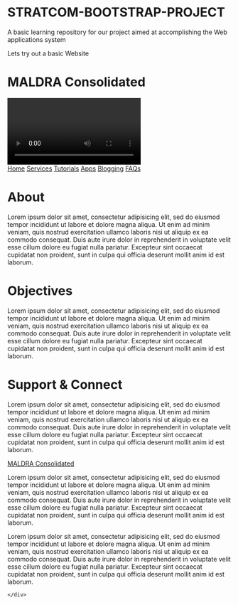 # STRATCOM-BOOTSTRAP-PROJECT
A basic learning repository for our project aimed at accomplishing the Web applications system

Lets try out a basic Website

<!DOCTYPE html>
<html>
<head>
	<title>Maldra Consolidated</title>
	<link rel="stylesheet" type="text/css" href="main.css">
</head>
<body>
<div class="HeaderContainer">
	<div class="LogoContainer">
		<h1 class="Logo">MALDRA Consolidated</h1>
	</div>
	<div class="SMbar">
	<a href="" class="SMbutton emailButton"></a>
	<a href="" class="SMbutton googleplusButton"></a>
	<a href="" class="SMbutton facebookButton"></a>
	<a href="" class="SMbutton twitterButton"></a>
	<a href="" class="SMbutton youtubeButton"></a>
	</div>
</div>
<video></video>
<div class="navbarContainer" width="100%">
	<a href="index.html" class="navButton" width="16.666%">Home</a>
	<a href="MALDRAservices.html" class="navButton" width="16.666%">Services</a>
	<a href="MALDRAtutorials.html" class="navButton" width="16.666%">Tutorials</a>
	<a href="MALDRAapps.html" class="navButton" width="16.666%">Apps</a>
	<a href="MALDRAblogg.html" class="navButton" width="16.666%">Blogging</a>
	<a href="FAQ.html" class="navButton" width="16.666%">FAQs</a>
</div>
<div class="sectionContainer">
<h1 class="sectionHeader">About</h1>
<p class="sectionContent"> Lorem ipsum dolor sit amet, consectetur adipisicing elit, sed do eiusmod
tempor incididunt ut labore et dolore magna aliqua. Ut enim ad minim veniam,
quis nostrud exercitation ullamco laboris nisi ut aliquip ex ea commodo
consequat. Duis aute irure dolor in reprehenderit in voluptate velit esse
cillum dolore eu fugiat nulla pariatur. Excepteur sint occaecat cupidatat non
proident, sunt in culpa qui officia deserunt mollit anim id est laborum. </p>	
</div>

<div class="sectionContainer">
<h1 class="sectionHeader">Objectives</h1>
<p class="sectionContent"> Lorem ipsum dolor sit amet, consectetur adipisicing elit, sed do eiusmod
tempor incididunt ut labore et dolore magna aliqua. Ut enim ad minim veniam,
quis nostrud exercitation ullamco laboris nisi ut aliquip ex ea commodo
consequat. Duis aute irure dolor in reprehenderit in voluptate velit esse
cillum dolore eu fugiat nulla pariatur. Excepteur sint occaecat cupidatat non
proident, sunt in culpa qui officia deserunt mollit anim id est laborum.</p>	
</div>

<div class="sectionContainer">
<h1 class="sectionHeader">Support & Connect</h1>
<p class="sectionContent"> Lorem ipsum dolor sit amet, consectetur adipisicing elit, sed do eiusmod
tempor incididunt ut labore et dolore magna aliqua. Ut enim ad minim veniam,
quis nostrud exercitation ullamco laboris nisi ut aliquip ex ea commodo
consequat. Duis aute irure dolor in reprehenderit in voluptate velit esse
cillum dolore eu fugiat nulla pariatur. Excepteur sint occaecat cupidatat non
proident, sunt in culpa qui officia deserunt mollit anim id est laborum.</p>	
</div>

</body>
<footer>
	<div class="footerWrapper">
	<div class="footerLogoWrapper"> <a href="footerLogoText">MALDRA Consolidated</a></div>
	<div class="footerLegalWrapper"> <p>
		Lorem ipsum dolor sit amet, consectetur adipisicing elit, sed do eiusmod
		tempor incididunt ut labore et dolore magna aliqua. Ut enim ad minim veniam,
		quis nostrud exercitation ullamco laboris nisi ut aliquip ex ea commodo
		consequat. Duis aute irure dolor in reprehenderit in voluptate velit esse
		cillum dolore eu fugiat nulla pariatur. Excepteur sint occaecat cupidatat non
		proident, sunt in culpa qui officia deserunt mollit anim id est laborum.
	</p>
	</div>
	<div class="footerContactWrapper">
	<p>Lorem ipsum dolor sit amet, consectetur adipisicing elit, sed do eiusmod
	tempor incididunt ut labore et dolore magna aliqua. Ut enim ad minim veniam,
	quis nostrud exercitation ullamco laboris nisi ut aliquip ex ea commodo
	consequat. Duis aute irure dolor in reprehenderit in voluptate velit esse
	cillum dolore eu fugiat nulla pariatur. Excepteur sint occaecat cupidatat non
	proident, sunt in culpa qui officia deserunt mollit anim id est laborum.
	</p>
	</div>

	</div>

</footer>

</html>
